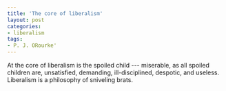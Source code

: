 ```yaml
---
title: 'The core of liberalism'
layout: post
categories:
- liberalism
tags:
- P. J. ORourke'
---
```


At the core of liberalism is the spoiled child --- miserable, as all spoiled children are, unsatisfied, demanding, ill-disciplined, despotic, and useless. Liberalism is a philosophy of sniveling brats.